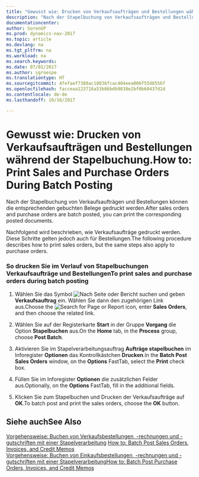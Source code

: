 ```yaml
---
title: "Gewusst wie: Drucken von Verkaufsaufträgen und Bestellungen während der Stapelbuchung."
description: "Nach der Stapelbuchung von Verkaufsaufträgen und Bestellungen können die entsprechenden gebuchten Belege gedruckt werden."
documentationcenter: 
author: SorenGP
ms.prod: dynamics-nav-2017
ms.topic: article
ms.devlang: na
ms.tgt_pltfrm: na
ms.workload: na
ms.search.keywords: 
ms.date: 07/01/2017
ms.author: sgroespe
ms.translationtype: HT
ms.sourcegitcommit: 4fefaef7380ac10836fcac404eea006f55d8556f
ms.openlocfilehash: facceaa123716a53b86bdb9838e2bf0b60437d2d
ms.contentlocale: de-de
ms.lasthandoff: 10/16/2017

---
```

# <a name="how-to-print-sales-and-purchase-orders-during-batch-posting"></a><span data-ttu-id="eac27-103">Gewusst wie: Drucken von Verkaufsaufträgen und Bestellungen während der Stapelbuchung.</span><span class="sxs-lookup"><span data-stu-id="eac27-103">How to: Print Sales and Purchase Orders During Batch Posting</span></span>
<span data-ttu-id="eac27-104">Nach der Stapelbuchung von Verkaufsaufträgen und Bestellungen können die entsprechenden gebuchten Belege gedruckt werden.</span><span class="sxs-lookup"><span data-stu-id="eac27-104">After sales orders and purchase orders are batch posted, you can print the corresponding posted documents.</span></span>  
  
 <span data-ttu-id="eac27-105">Nachfolgend wird beschrieben, wie Verkaufsaufträge gedruckt werden. Diese Schritte gelten jedoch auch für Bestellungen.</span><span class="sxs-lookup"><span data-stu-id="eac27-105">The following procedure describes how to print sales orders, but the same steps also apply to purchase orders.</span></span>  
  
### <a name="to-print-sales-and-purchase-orders-during-batch-posting"></a><span data-ttu-id="eac27-106">So drucken Sie im Verlauf von Stapelbuchungen Verkaufsaufträge und Bestellungen</span><span class="sxs-lookup"><span data-stu-id="eac27-106">To print sales and purchase orders during batch posting</span></span>  
  
1.  <span data-ttu-id="eac27-107">Wählen Sie das Symbol ![Nach Seite oder Bericht suchen](media/ui-search/search_small.png "Nach Seite oder Bericht suchen") und geben **Verkaufsauftrag** ein. Wählen Sie dann den zugehörigen Link aus.</span><span class="sxs-lookup"><span data-stu-id="eac27-107">Choose the ![Search for Page or Report](media/ui-search/search_small.png "Search for Page or Report icon") icon, enter **Sales Orders**, and then choose the related link.</span></span>  
  
2.  <span data-ttu-id="eac27-108">Wählen Sie auf der Registerkarte **Start** in der Gruppe **Vorgang** die Option **Stapelbuchen** aus.</span><span class="sxs-lookup"><span data-stu-id="eac27-108">On the **Home** tab, in the **Process** group, choose **Post Batch**.</span></span>  
  
3.  <span data-ttu-id="eac27-109">Aktivieren Sie im Stapelverarbeitungsauftrag **Aufträge stapelbuchen** im Inforegister **Optionen** das Kontrollkästchen **Drucken**.</span><span class="sxs-lookup"><span data-stu-id="eac27-109">In the **Batch Post Sales Orders** window, on the **Options** FastTab, select the **Print** check box.</span></span>  
  
4.  <span data-ttu-id="eac27-110">Füllen Sie im Inforegister **Optionen** die zusätzlichen Felder aus.</span><span class="sxs-lookup"><span data-stu-id="eac27-110">Optionally, on the **Options** FastTab, fill in the additional fields.</span></span>  
  
5.  <span data-ttu-id="eac27-111">Klicken Sie zum Stapelbuchen und Drucken der Verkaufsaufträge auf **OK**.</span><span class="sxs-lookup"><span data-stu-id="eac27-111">To batch post and print the sales orders, choose the **OK** button.</span></span>  
  
## <a name="see-also"></a><span data-ttu-id="eac27-112">Siehe auch</span><span class="sxs-lookup"><span data-stu-id="eac27-112">See Also</span></span>  
 <span data-ttu-id="eac27-113">[Vorgehensweise: Buchen von Verkaufsbestellungen, -rechnungen und -gutschriften mit einer Stapelverarbeitung](how-to-batch-post-sales-orders-invoices-and-credit-memos.md) </span><span class="sxs-lookup"><span data-stu-id="eac27-113">[How to: Batch Post Sales Orders, Invoices, and Credit Memos](how-to-batch-post-sales-orders-invoices-and-credit-memos.md) </span></span>  
 [<span data-ttu-id="eac27-114">Vorgehensweise: Buchen von Einkaufsbestellungen, -rechnungen und -gutschriften mit einer Stapelverarbeitung</span><span class="sxs-lookup"><span data-stu-id="eac27-114">How to: Batch Post Purchase Orders, Invoices, and Credit Memos</span></span>](how-to-batch-post-purchase-orders-invoices-and-credit-memos.md)
